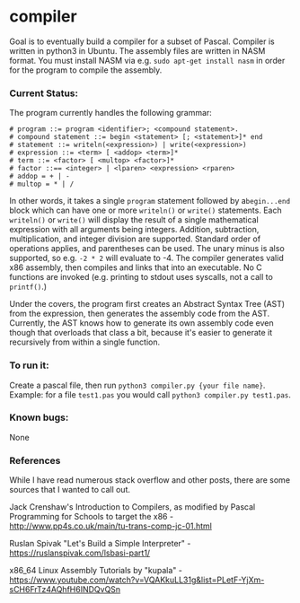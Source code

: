 # compiler

Goal is to eventually build a compiler for a subset of Pascal.  Compiler is written in python3 in Ubuntu.  The assembly files are written in NASM format.  You must install NASM via e.g. ```sudo apt-get install nasm``` in order for the program to compile the assembly.

### Current Status:

The program currently handles the following grammar:

```
# program ::= program <identifier>; <compound statement>.
# compound statement ::= begin <statement> [; <statement>]* end
# statement ::= writeln(<expression>) | write(<expression>)
# expression ::= <term> [ <addop> <term>]*
# term ::= <factor> [ <multop> <factor>]*
# factor ::== <integer> | <lparen> <expression> <rparen>
# addop = + | -
# multop = * | /
```

In other words, it takes a single ```program``` statement followed by a```begin...end``` block which can have one or more ```writeln()``` or ```write()``` statements.  Each ```writeln()``` or ```write()``` will display the result of a single mathematical expression with all arguments being integers.  Addition, subtraction, multiplication, and integer division are supported.  Standard order of operations applies, and parentheses can be used.  The unary minus is also supported, so e.g. ```-2 * 2``` will evaluate to -4.  The compiler generates valid x86 assembly, then compiles and links that into an executable.  No C functions are invoked (e.g. printing to stdout uses syscalls, not a call to ```printf()```.)  

Under the covers, the program first creates an Abstract Syntax Tree (AST) from the expression, then generates the assembly code from the AST.  Currently, the AST knows how to generate its own assembly code even though that overloads that class a bit, because it's easier to generate it recursively from within a single function.

### To run it:

Create a pascal file, then run ```python3 compiler.py {your file name}```.  Example: for a file ```test1.pas``` you would call ```python3 compiler.py test1.pas```. 

### Known bugs:

None

### References
While I have read numerous stack overflow and other posts, there are some sources that I wanted to call out.

Jack Crenshaw's Introduction to Compilers, as modified by Pascal Programming for Schools to target the x86 - http://www.pp4s.co.uk/main/tu-trans-comp-jc-01.html

Ruslan Spivak "Let's Build a Simple Interpreter" - https://ruslanspivak.com/lsbasi-part1/

x86_64 Linux Assembly Tutorials by "kupala" - https://www.youtube.com/watch?v=VQAKkuLL31g&list=PLetF-YjXm-sCH6FrTz4AQhfH6INDQvQSn

